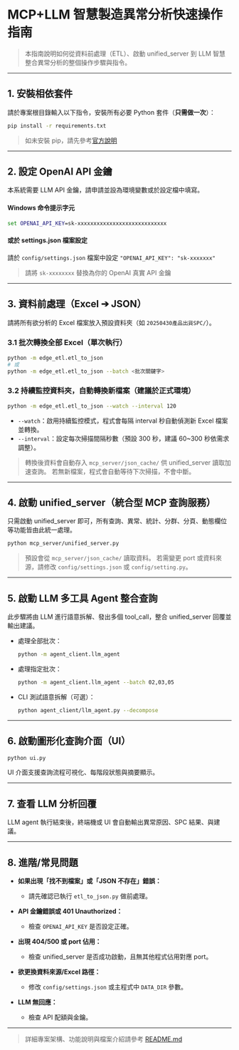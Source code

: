 # MCP+LLM 智慧製造異常分析快速操作指南

> 本指南說明如何從資料前處理（ETL）、啟動 unified_server 到 LLM 智慧整合異常分析的整個操作步驟與指令。

---

## 1. 安裝相依套件

請於專案根目錄輸入以下指令，安裝所有必要 Python 套件（**只需做一次**）：

```bash
pip install -r requirements.txt
```

> 如未安裝 pip，請先參考[官方說明](https://pip.pypa.io/en/stable/installation/)

---

## 2. 設定 OpenAI API 金鑰

本系統需要 LLM API 金鑰，請申請並設為環境變數或於設定檔中填寫。

#### Windows 命令提示字元

```cmd
set OPENAI_API_KEY=sk-xxxxxxxxxxxxxxxxxxxxxxxxxxxx
```

#### 或於 settings.json 檔案設定

請於 `config/settings.json` 檔案中設定 `"OPENAI_API_KEY": "sk-xxxxxxx"`

> 請將 `sk-xxxxxxxx` 替換為你的 OpenAI 真實 API 金鑰

---

## 3. 資料前處理（Excel ➔ JSON）

請將所有欲分析的 Excel 檔案放入預設資料夾（如 `20250430產品出貨SPC/`）。

### 3.1 批次轉換全部 Excel（單次執行）

```bash
python -m edge_etl.etl_to_json
# 或
python -m edge_etl.etl_to_json --batch <批次關鍵字>
```

### 3.2 持續監控資料夾，自動轉換新檔案（建議於正式環境）

```bash
python -m edge_etl.etl_to_json --watch --interval 120
```

- `--watch`：啟用持續監控模式，程式會每隔 interval 秒自動偵測新 Excel 檔案並轉換。
- `--interval`：設定每次掃描間隔秒數（預設 300 秒，建議 60~300 秒依需求調整）。

> 轉換後資料會自動存入 `mcp_server/json_cache/` 供 unified_server 讀取加速查詢。
> 若無新檔案，程式會自動等待下次掃描，不會中斷。

---

## 4. 啟動 unified_server（統合型 MCP 查詢服務）

只需啟動 unified_server 即可，所有查詢、異常、統計、分群、分頁、動態欄位等功能皆由此統一處理。

```bash
python mcp_server/unified_server.py
```

> 預設會從 `mcp_server/json_cache/` 讀取資料。
> 若需變更 port 或資料來源，請修改 `config/settings.json` 或 `config/setting.py`。

---

## 5. 啟動 LLM 多工具 Agent 整合查詢

此步驟將由 LLM 進行語意拆解、發出多個 tool_call，整合 unified_server 回覆並輸出建議。

- 處理全部批次：
  ```bash
  python -m agent_client.llm_agent
  ```
- 處理指定批次：
  ```bash
  python -m agent_client.llm_agent --batch 02,03,05
  ```
- CLI 測試語意拆解（可選）：
  ```bash
  python agent_client/llm_agent.py --decompose
  ```

---

## 6. 啟動圖形化查詢介面（UI）

```bash
python ui.py
```

UI 介面支援查詢流程可視化、每階段狀態與摘要顯示。

---

## 7. 查看 LLM 分析回覆

LLM agent 執行結束後，終端機或 UI 會自動輸出異常原因、SPC 結果、與建議。

---

## 8. 進階/常見問題

* **如果出現「找不到檔案」或「JSON 不存在」錯誤：**
  * 請先確認已執行 `etl_to_json.py` 做前處理。

* **API 金鑰錯誤或 401 Unauthorized：**
  * 檢查 `OPENAI_API_KEY` 是否設定正確。

* **出現 404/500 或 port 佔用：**
  * 檢查 unified_server 是否成功啟動，且無其他程式佔用對應 port。

* **欲更換資料來源/Excel 路徑：**
  * 修改 `config/settings.json` 或主程式中 `DATA_DIR` 參數。

* **LLM 無回應：**
  * 檢查 API 配額與金鑰。

---

> 詳細專案架構、功能說明與檔案介紹請參考 [README.md](README.md)
